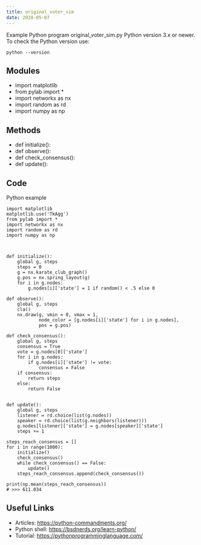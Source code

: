 ```yaml
---
title: original_voter_sim
date: 2020-05-07
---
```

Example Python program original_voter_sim.py
Python version 3.x or newer.
To check the Python version use:

    python --version

## Modules

* import matplotlib
* from pylab import *
* import networkx as nx
* import random as rd
* import numpy as np

## Methods

* def initialize():
* def observe():
* def check_consensus():
* def update():

## Code

Python example

    import matplotlib
    matplotlib.use('TkAgg')
    from pylab import *
    import networkx as nx
    import random as rd
    import numpy as np
    
    
    
    def initialize():
        global g, steps
        steps = 0
        g = nx.karate_club_graph()
        g.pos = nx.spring_layout(g)
        for i in g.nodes:
            g.nodes[i]['state'] = 1 if random() < .5 else 0
    
    def observe():
        global g, steps
        cla()
        nx.draw(g, vmin = 0, vmax = 1,
                node_color = [g.nodes[i]['state'] for i in g.nodes],
                pos = g.pos)
    
    def check_consensus():
        global g, steps
        consensus = True
        vote = g.nodes[0]['state']
        for i in g.nodes:
            if g.nodes[i]['state'] != vote:
                consensus = False
        if consensus:
            return steps
        else:
            return False
    
    
    def update():
        global g, steps
        listener = rd.choice(list(g.nodes))
        speaker = rd.choice(list(g.neighbors(listener)))
        g.nodes[listener]['state'] = g.nodes[speaker]['state']
        steps += 1
    
    steps_reach_consensus = []
    for i in range(1000):
        initialize()
        check_consensus()
        while check_consensus() == False:
            update()
        steps_reach_consensus.append(check_consensus())
    
    print(np.mean(steps_reach_consensus))
    # >>> 611.034

## Useful Links

- Articles: https://python-commandments.org/
- Python shell: https://bsdnerds.org/learn-python/
- Tutorial: https://pythonprogramminglanguage.com/
